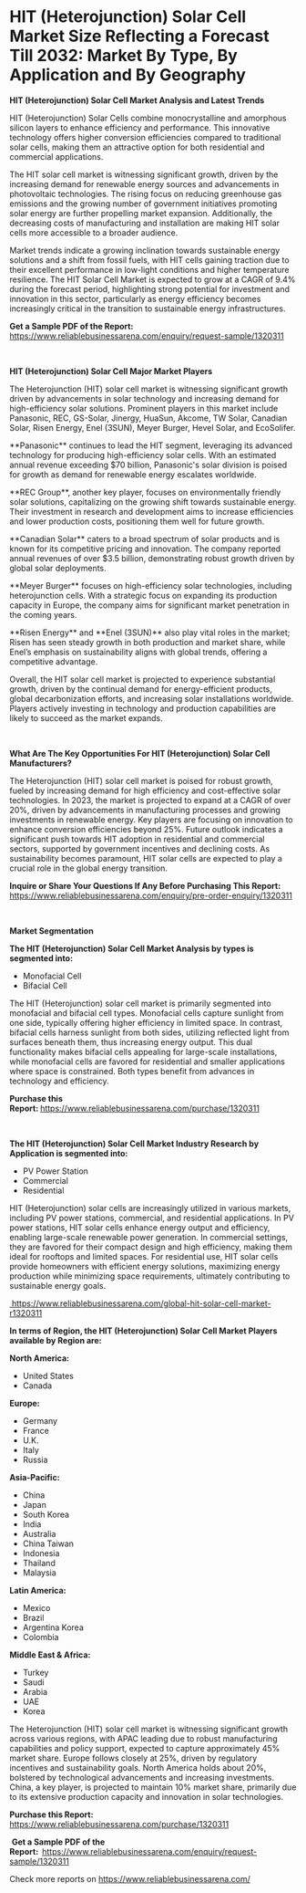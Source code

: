 <p><h1>HIT (Heterojunction) Solar Cell Market Size Reflecting a Forecast Till 2032: Market By Type, By Application and By Geography</h1></p><p><strong>HIT (Heterojunction) Solar Cell Market Analysis and Latest Trends</strong></p>
<p><p>HIT (Heterojunction) Solar Cells combine monocrystalline and amorphous silicon layers to enhance efficiency and performance. This innovative technology offers higher conversion efficiencies compared to traditional solar cells, making them an attractive option for both residential and commercial applications. </p><p>The HIT solar cell market is witnessing significant growth, driven by the increasing demand for renewable energy sources and advancements in photovoltaic technologies. The rising focus on reducing greenhouse gas emissions and the growing number of government initiatives promoting solar energy are further propelling market expansion. Additionally, the decreasing costs of manufacturing and installation are making HIT solar cells more accessible to a broader audience.</p><p>Market trends indicate a growing inclination towards sustainable energy solutions and a shift from fossil fuels, with HIT cells gaining traction due to their excellent performance in low-light conditions and higher temperature resilience. The HIT Solar Cell Market is expected to grow at a CAGR of 9.4% during the forecast period, highlighting strong potential for investment and innovation in this sector, particularly as energy efficiency becomes increasingly critical in the transition to sustainable energy infrastructures.</p></p>
<p><strong>Get a Sample PDF of the Report:&nbsp;</strong> <a href="https://www.reliablebusinessarena.com/enquiry/request-sample/1320311?utm_campaign=1891&utm_medium=2&utm_source=Github&utm_content=ia&utm_term=14022025&utm_id=hit-heterojunction-solar-cell">https://www.reliablebusinessarena.com/enquiry/request-sample/1320311</a></p>
<p>&nbsp;</p>
<p><strong>HIT (Heterojunction) Solar Cell Major Market Players</strong></p>
<p><p>The Heterojunction (HIT) solar cell market is witnessing significant growth driven by advancements in solar technology and increasing demand for high-efficiency solar solutions. Prominent players in this market include Panasonic, REC, GS-Solar, Jinergy, HuaSun, Akcome, TW Solar, Canadian Solar, Risen Energy, Enel (3SUN), Meyer Burger, Hevel Solar, and EcoSolifer.</p><p>**Panasonic** continues to lead the HIT segment, leveraging its advanced technology for producing high-efficiency solar cells. With an estimated annual revenue exceeding $70 billion, Panasonic's solar division is poised for growth as demand for renewable energy escalates worldwide.</p><p>**REC Group**, another key player, focuses on environmentally friendly solar solutions, capitalizing on the growing shift towards sustainable energy. Their investment in research and development aims to increase efficiencies and lower production costs, positioning them well for future growth.</p><p>**Canadian Solar** caters to a broad spectrum of solar products and is known for its competitive pricing and innovation. The company reported annual revenues of over $3.5 billion, demonstrating robust growth driven by global solar deployments.</p><p>**Meyer Burger** focuses on high-efficiency solar technologies, including heterojunction cells. With a strategic focus on expanding its production capacity in Europe, the company aims for significant market penetration in the coming years.</p><p>**Risen Energy** and **Enel (3SUN)** also play vital roles in the market; Risen has seen steady growth in both production and market share, while Enel’s emphasis on sustainability aligns with global trends, offering a competitive advantage.</p><p>Overall, the HIT solar cell market is projected to experience substantial growth, driven by the continual demand for energy-efficient products, global decarbonization efforts, and increasing solar installations worldwide. Players actively investing in technology and production capabilities are likely to succeed as the market expands.</p></p>
<p>&nbsp;</p>
<p><strong>What Are The Key Opportunities For HIT (Heterojunction) Solar Cell Manufacturers?</strong></p>
<p><p>The Heterojunction (HIT) solar cell market is poised for robust growth, fueled by increasing demand for high efficiency and cost-effective solar technologies. In 2023, the market is projected to expand at a CAGR of over 20%, driven by advancements in manufacturing processes and growing investments in renewable energy. Key players are focusing on innovation to enhance conversion efficiencies beyond 25%. Future outlook indicates a significant push towards HIT adoption in residential and commercial sectors, supported by government incentives and declining costs. As sustainability becomes paramount, HIT solar cells are expected to play a crucial role in the global energy transition.</p></p>
<p><strong>Inquire or Share Your Questions If Any Before Purchasing This Report:</strong> <a href="https://www.reliablebusinessarena.com/enquiry/pre-order-enquiry/1320311?utm_campaign=1891&utm_medium=2&utm_source=Github&utm_content=ia&utm_term=14022025&utm_id=hit-heterojunction-solar-cell">https://www.reliablebusinessarena.com/enquiry/pre-order-enquiry/1320311</a></p>
<p>&nbsp;</p>
<p><strong>Market Segmentation</strong></p>
<p><strong>The HIT (Heterojunction) Solar Cell Market Analysis by types is segmented into:</strong></p>
<p><ul><li>Monofacial Cell</li><li>Bifacial Cell</li></ul></p>
<p><p>The HIT (Heterojunction) solar cell market is primarily segmented into monofacial and bifacial cell types. Monofacial cells capture sunlight from one side, typically offering higher efficiency in limited space. In contrast, bifacial cells harness sunlight from both sides, utilizing reflected light from surfaces beneath them, thus increasing energy output. This dual functionality makes bifacial cells appealing for large-scale installations, while monofacial cells are favored for residential and smaller applications where space is constrained. Both types benefit from advances in technology and efficiency.</p></p>
<p><strong>Purchase this Report:&nbsp;</strong><a href="https://www.reliablebusinessarena.com/purchase/1320311?utm_campaign=1891&utm_medium=2&utm_source=Github&utm_content=ia&utm_term=14022025&utm_id=hit-heterojunction-solar-cell">https://www.reliablebusinessarena.com/purchase/1320311</a></p>
<p>&nbsp;</p>
<p><strong>The HIT (Heterojunction) Solar Cell Market Industry Research by Application is segmented into:</strong></p>
<p><ul><li>PV Power Station</li><li>Commercial</li><li>Residential</li></ul></p>
<p><p>HIT (Heterojunction) solar cells are increasingly utilized in various markets, including PV power stations, commercial, and residential applications. In PV power stations, HIT solar cells enhance energy output and efficiency, enabling large-scale renewable power generation. In commercial settings, they are favored for their compact design and high efficiency, making them ideal for rooftops and limited spaces. For residential use, HIT solar cells provide homeowners with efficient energy solutions, maximizing energy production while minimizing space requirements, ultimately contributing to sustainable energy goals.</p></p>
<p><a href="https://www.reliablebusinessarena.com/global-hit-solar-cell-market-r1320311?utm_campaign=1891&utm_medium=2&utm_source=Github&utm_content=ia&utm_term=14022025&utm_id=hit-heterojunction-solar-cell">&nbsp;https://www.reliablebusinessarena.com/global-hit-solar-cell-market-r1320311</a></p>
<p><strong>In terms of Region, the HIT (Heterojunction) Solar Cell Market Players available by Region are:</strong></p>
<p>
    <p> <strong> North America: </strong>
        <ul>
            <li>United States</li>
            <li>Canada</li>
        </ul>
        </p> 
    <p> <strong> Europe: </strong>
        <ul>
            <li>Germany</li>
            <li>France</li>
            <li>U.K.</li>
            <li>Italy</li>
            <li>Russia</li>
        </ul>
        </p> 
    <p> <strong> Asia-Pacific: </strong>
        <ul>
            <li>China</li>
            <li>Japan</li>
            <li>South Korea</li>
            <li>India</li>
            <li>Australia</li>
            <li>China Taiwan</li>
            <li>Indonesia</li>
            <li>Thailand</li>
            <li>Malaysia</li>
        </ul>
        </p> 
    <p> <strong> Latin America: </strong>
        <ul>
            <li>Mexico</li>
            <li>Brazil</li>
            <li>Argentina Korea</li>
            <li>Colombia</li>
        </ul>
        </p> 
    <p> <strong> Middle East & Africa: </strong>
        <ul>
            <li>Turkey</li>
            <li>Saudi</li>
            <li>Arabia</li>
            <li>UAE</li>
            <li>Korea</li>
        </ul>
    </p>
    </p>
<p><p>The Heterojunction (HIT) solar cell market is witnessing significant growth across various regions, with APAC leading due to robust manufacturing capabilities and policy support, expected to capture approximately 45% market share. Europe follows closely at 25%, driven by regulatory incentives and sustainability goals. North America holds about 20%, bolstered by technological advancements and increasing investments. China, a key player, is projected to maintain 10% market share, primarily due to its extensive production capacity and innovation in solar technologies.</p></p>
<p><strong>Purchase this Report: </strong><a href="https://www.reliablebusinessarena.com/purchase/1320311?utm_campaign=1891&utm_medium=2&utm_source=Github&utm_content=ia&utm_term=14022025&utm_id=hit-heterojunction-solar-cell">https://www.reliablebusinessarena.com/purchase/1320311</a></p>
<p>&nbsp;<strong>Get a Sample PDF of the Report:&nbsp;&nbsp;</strong><a href="https://www.reliablebusinessarena.com/enquiry/request-sample/1320311?utm_campaign=1891&utm_medium=2&utm_source=Github&utm_content=ia&utm_term=14022025&utm_id=hit-heterojunction-solar-cell">https://www.reliablebusinessarena.com/enquiry/request-sample/1320311</a></p>
<p><strong></strong></p>
<p>Check more reports on <a href="https://www.reliablebusinessarena.com/?utm_campaign=1891&utm_medium=2&utm_source=Github&utm_content=ia&utm_term=14022025&utm_id=hit-heterojunction-solar-cell">https://www.reliablebusinessarena.com/</a></p>